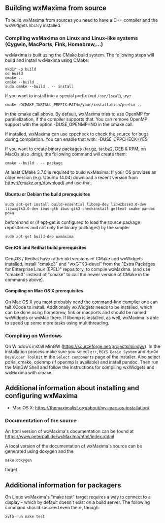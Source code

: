 Building wxMaxima from source
-----------------------------

To build wxMaxima from sources you need to have a C++ compiler and the
wxWidgets library installed.

### Compiling wxMaxima on Linux and Linux-like systems (Cygwin, MacPorts, Fink, Homebrew,...)

wxMaxima is built using the CMake build system.
The following steps will build and install wxMaxima using CMake:

    mkdir -p build
    cd build
    cmake ..
    cmake --build .
    sudo cmake --build . -- install

If you want to install into a special prefix (not `/usr/local`), use

    cmake -DCMAKE_INSTALL_PREFIX:PATH=/your/installation/prefix ..

in the cmake call above. By default, wxMaxima tries to use OpenMP for
parallelization, if the compiler supports that. You can remove OpenMP
support with the option -DUSE_OPENMP=NO in the cmake call.

If installed, wxMaxima can use cppcheck to check the source for bugs
during compilation. You can enable that with: -DUSE_CPPCHECK=YES

If you want to create binary packages (tar.gz, tar.bz2, DEB & RPM, on MacOs
also .dmg), the following command will create them:

    cmake --build . -- package

At least CMake 3.7.0 is required to build wxMaxima. If your OS provides
an older version (e.g. Ubuntu 14.04) download a recent version from
https://cmake.org/download/ and use that.

#### Ubuntu or Debian the build prerequisites

    sudo apt-get install build-essential libomp-dev libwxbase3.0-dev libwxgtk3.0-dev ibus-gtk ibus-gtk3 checkinstall gettext cmake pandoc po4a

beforehand or (if apt-get is configured to load the source package
repositories and not only the binary packages) by the simpler

    sudo apt-get build-dep wxmaxima

#### CentOS and Redhat build prerequisites
CentOS / Redhat have rather old versions of CMake and wxWidgets installed,
install "cmake3" and "wxGTK3-devel" from the "Extra Packages for Enterprise Linux (EPEL)"
repository, to compile wxMaxima. (and use "cmake3" instead of "cmake" to call
the newer version of CMake in the commands above).

#### Compiling on Mac OS X prerequisites

On Mac OS X you most probably need the command-line compiler one can tell 
XCode to install. Additionally wxWidgets needs to be installed, which can
be done using homebrew, fink or macports and should be named wxWidgets or
wxMac there. If libomp is installed, as well, wxMaxima is able to speed
up some more tasks using multithreading.

### Compiling on Windows

On Windows install MinGW (https://sourceforge.net/projects/mingw/). In
the installation process make sure you select `g++`, `MSYS Basic
System` and `MinGW Developer ToolKit` in the `Select components` page
of the installer. Also select po4a, cmake, openmp (if openmp is 
available) and install pandoc.
Then run the MinGW Shell and follow the instructions for compiling
wxWidgets and wxMaxima with cmake.


Additional information about installing and configuring wxMaxima
----------------------------------------------------------------
 - Mac OS X: https://themaximalist.org/about/my-mac-os-installation/

### Documentation of the source

An html version of wxMaxima's documentation can be found at
https://www.peterpall.de/wxMaxima/html/index.xhtml

A local version of the documentation of wxMaxima's source can be
generated using doxygen and the

    make doxygen

target.


Additional information for packagers
------------------------------------

On Linux wxMaxima's "make test" target requires a way to connect to a
display - which by default doesn't exist on a build server. The 
following command should succeed even there, though:

    xvfb-run make test


